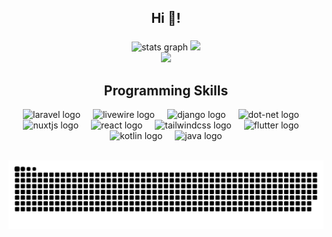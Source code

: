 <h2 align="center">Hi 👋!</h2>

###
<div align="center">
  <div>
    <img src="https://github-readme-stats.vercel.app/api?username=YIPZIYAN&theme=vue&show_icons=true&hide_border=false&count_private=true" height="150" alt="stats graph"/>
    <img src="https://github-readme-stats.vercel.app/api/top-langs/?username=YIPZIYAN&theme=vue&show_icons=true&hide_border=false&layout=compact" height="150" />
  </div>

  <div>
    <img src="https://github-readme-streak-stats.herokuapp.com/?user=YIPZIYAN&theme=vue&hide_border=false" /> 
  </div>
</div>

###
<div align="center">
  <h2>Programming Skills</h2>
  <img src="https://cdn.jsdelivr.net/gh/devicons/devicon/icons/laravel/laravel-original.svg" height="30" alt="laravel logo"  />
  <img width="12" />
  <img src="https://cdn.jsdelivr.net/gh/devicons/devicon/icons/livewire/livewire-original.svg" height="30" alt="livewire logo"  />
  <img width="12" />
  <img src="https://cdn.jsdelivr.net/gh/devicons/devicon/icons/django/django-plain.svg" height="30" alt="django logo"  />
  <img width="12" />
  <img src="https://cdn.jsdelivr.net/gh/devicons/devicon/icons/dot-net/dot-net-original.svg" height="30" alt="dot-net logo"  />
  <img width="12" />
  <img src="https://cdn.jsdelivr.net/gh/devicons/devicon/icons/nuxtjs/nuxtjs-original.svg" height="30" alt="nuxtjs logo"  />
  <img width="12" />
  <img src="https://cdn.jsdelivr.net/gh/devicons/devicon/icons/vuejs/vuejs-original.svg" height="30" alt="react logo"  />
  <img width="12" />
  <img src="https://cdn.jsdelivr.net/gh/devicons/devicon/icons/tailwindcss/tailwindcss-original.svg" height="30" alt="tailwindcss logo"  />
  <img width="12" />
  <img src="https://cdn.jsdelivr.net/gh/devicons/devicon/icons/flutter/flutter-original.svg" height="30" alt="flutter logo"  />
  <img width="12" />
  <img src="https://cdn.jsdelivr.net/gh/devicons/devicon/icons/kotlin/kotlin-original.svg" height="30" alt="kotlin logo"  />
  <img width="12" />
  <img src="https://cdn.jsdelivr.net/gh/devicons/devicon/icons/java/java-original.svg" height="30" alt="java logo"  />
</div>

<br clear="both">

![Snake animation](https://github.com/YIPZIYAN/YIPZIYAN/blob/output/github-contribution-grid-snake.svg)

